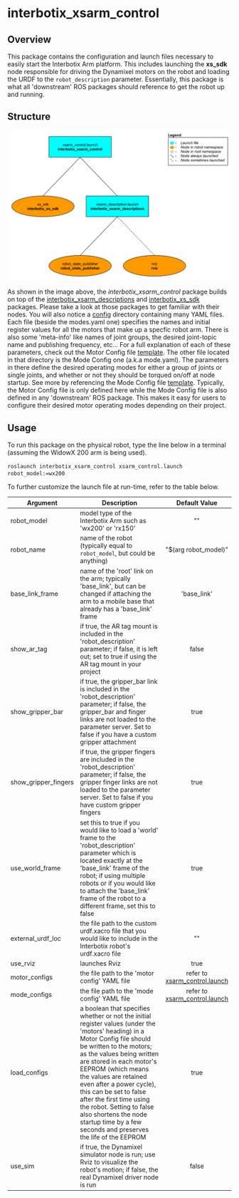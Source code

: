 # interbotix_xsarm_control

## Overview
This package contains the configuration and launch files necessary to easily start the Interbotix Arm platform. This includes launching the **xs_sdk** node responsible for driving the Dynamixel motors on the robot and loading the URDF to the `robot_description` parameter. Essentially, this package is what all 'downstream' ROS packages should reference to get the robot up and running.

## Structure
![xsarm_control_flowchart](images/xsarm_control_flowchart.png)

As shown in the image above, the *interbotix_xsarm_control* package builds on top of the [interbotix_xsarm_descriptions](../interbotix_xsarm_descriptions) and [interbotix_xs_sdk](https://github.com/Interbotix/interbotix_ros_core/tree/main/interbotix_ros_xseries/interbotix_xs_sdk) packages. Please take a look at those packages to get familiar with their nodes. You will also notice a [config](config/) directory containing many YAML files. Each file (beside the modes.yaml one) specifies the names and initial register values for all the motors that make up a specfic robot arm. There is also some 'meta-info' like names of joint groups, the desired joint-topic name and publishing frequency, etc... For a full explanation of each of these parameters, check out the Motor Config file [template](https://github.com/Interbotix/interbotix_ros_core/blob/main/interbotix_ros_xseries/interbotix_xs_sdk/config/motor_configs_template.yaml). The other file located in that directory is the Mode Config one (a.k.a mode.yaml). The parameters in there define the desired operating modes for either a group of joints or single joints, and whether or not they should be torqued on/off at node startup. See more by referencing the Mode Config file [template](https://github.com/Interbotix/interbotix_ros_core/blob/main/interbotix_ros_xseries/interbotix_xs_sdk/config/mode_configs_template.yaml). Typically, the Motor Config file is only defined here while the Mode Config file is also defined in any 'downstream' ROS package. This makes it easy for users to configure their desired motor operating modes depending on their project.


## Usage
To run this package on the physical robot, type the line below in a terminal (assuming the WidowX 200 arm is being used).
```
roslaunch interbotix_xsarm_control xsarm_control.launch robot_model:=wx200
```

To further customize the launch file at run-time, refer to the table below.

| Argument | Description | Default Value |
| -------- | ----------- | :-----------: |
| robot_model | model type of the Interbotix Arm such as 'wx200' or 'rx150' | "" |
| robot_name | name of the robot (typically equal to `robot_model`, but could be anything) | "$(arg robot_model)" |
| base_link_frame | name of the 'root' link on the arm; typically 'base_link', but can be changed if attaching the arm to a mobile base that already has a 'base_link' frame| 'base_link' |
| show_ar_tag | if true, the AR tag mount is included in the 'robot_description' parameter; if false, it is left out; set to true if using the AR tag mount in your project | false |
| show_gripper_bar | if true, the gripper_bar link is included in the 'robot_description' parameter; if false, the gripper_bar and finger links are not loaded to the parameter server. Set to false if you have a custom gripper attachment | true |
| show_gripper_fingers | if true, the gripper fingers are included in the 'robot_description' parameter; if false, the gripper finger links are not loaded to the parameter server. Set to false if you have custom gripper fingers | true |
| use_world_frame | set this to true if you would like to load a 'world' frame to the 'robot_description' parameter which is located exactly at the 'base_link' frame of the robot; if using multiple robots or if you would like to attach the 'base_link' frame of the robot to a different frame, set this to false | true |  
| external_urdf_loc | the file path to the custom urdf.xacro file that you would like to include in the Interbotix robot's urdf.xacro file| "" |
| use_rviz | launches Rviz | true |
| motor_configs | the file path to the 'motor config' YAML file | refer to [xsarm_control.launch](launch/xsarm_control.launch) |
| mode_configs | the file path to the 'mode config' YAML file | refer to [xsarm_control.launch](launch/xsarm_control.launch) |
| load_configs | a boolean that specifies whether or not the initial register values (under the 'motors' heading) in a Motor Config file should be written to the motors; as the values being written are stored in each motor's EEPROM (which means the values are retained even after a power cycle), this can be set to false after the first time using the robot. Setting to false also shortens the node startup time by a few seconds and preserves the life of the EEPROM | true |
| use_sim | if true, the Dynamixel simulator node is run; use Rviz to visualize the robot's motion; if false, the real Dynamixel driver node is run | false |
